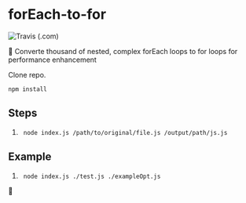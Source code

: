 # forEach-to-for

![Travis (.com)](https://img.shields.io/travis/com/Marvin9/forEach-to-for)

🤖 Converte thousand of nested, complex forEach loops to for loops for performance enhancement

Clone repo.

```
npm install
```

## Steps

1. ```
    node index.js /path/to/original/file.js /output/path/js.js 
    ```

## Example

1. ```
    node index.js ./test.js ./exampleOpt.js
    ```

🧐
